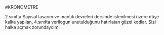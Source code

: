#KRONOMETRE

2.sınıfta Sayısal tasarım ve mantık devreleri dersinde istenilmesi üzere
düşe kalka yapılan, 4.sınıfta verilogun unutulduğunu hatırlatan güzel kodlar.
Sizi halka açmak zorundaydım.
